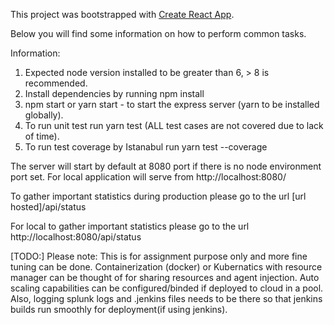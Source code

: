 This project was bootstrapped with [Create React App](https://github.com/facebook/create-react-app).

Below you will find some information on how to perform common tasks.<br>

Information:
1. Expected node version installed to be greater than 6, > 8 is recommended.
2. Install dependencies by running npm install
3. npm start or yarn start - to start the express server (yarn to be installed globally).
2. To run unit test run yarn test (ALL test cases are not covered due to lack of time).
3. To run test coverage by Istanabul run yarn test --coverage

The server will start by default at 8080 port if there is no node environment port set.
For local application will serve from
http://localhost:8080/

To gather important statistics during production please go to the url
[url hosted]/api/status

For local to gather important statistics please go to the url
http://localhost:8080/api/status

[TODO:]
Please note: This is for assignment purpose only and more fine tuning can be done. Containerization (docker) or Kubernatics with resource manager can be thought of for sharing resources and agent injection. Auto scaling capabilities can be configured/binded if deployed to cloud in a pool. Also, logging splunk logs and .jenkins files needs to be there so that jenkins builds run smoothly for deployment(if using jenkins). 
